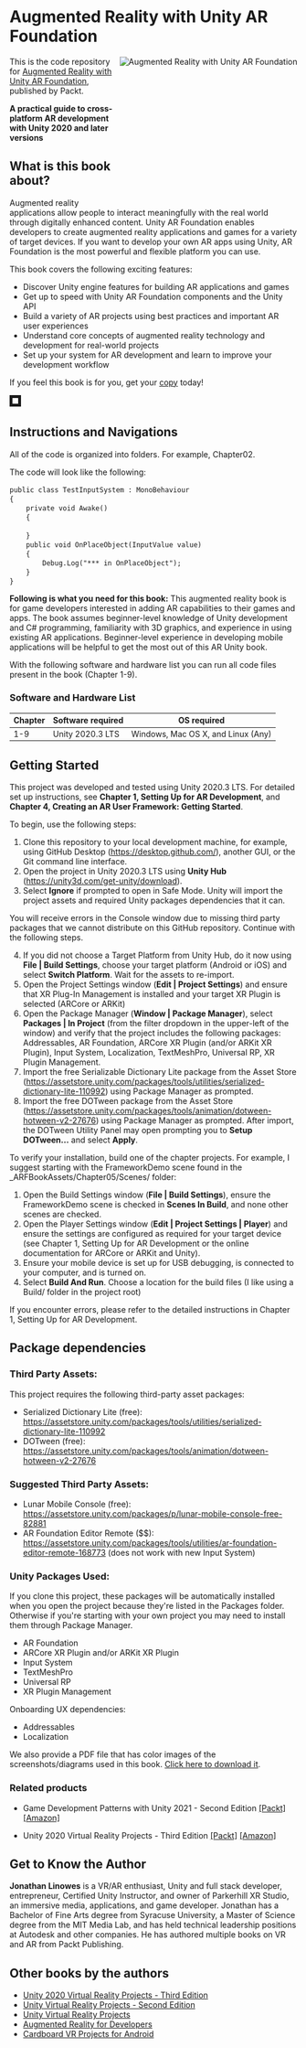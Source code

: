 # Augmented Reality with Unity AR Foundation

<a href="https://www.packtpub.com/product/augmented-reality-with-unity-ar-foundation/9781838982591"><img src="https://static.packt-cdn.com/products/9781838982591/cover/smaller" alt="Augmented Reality with Unity AR Foundation" height="256px" align="right"></a>

This is the code repository for [Augmented Reality with Unity AR Foundation](https://www.packtpub.com/product/augmented-reality-with-unity-ar-foundation/9781838982591), published by Packt.

**A practical guide to cross-platform AR development with Unity 2020 and later versions**

## What is this book about?
Augmented reality applications allow people to interact meaningfully with the real world through digitally enhanced content. Unity AR Foundation enables developers to create augmented reality applications and games for a variety of target devices. If you want to develop your own AR apps using Unity, AR Foundation is the most powerful and flexible platform you can use.

This book covers the following exciting features: 
* Discover Unity engine features for building AR applications and games
* Get up to speed with Unity AR Foundation components and the Unity API
* Build a variety of AR projects using best practices and important AR user experiences
* Understand core concepts of augmented reality technology and development for real-world projects
* Set up your system for AR development and learn to improve your development workflow

If you feel this book is for you, get your [copy](https://www.amazon.com/dp/) today!

<a href="https://www.packtpub.com/?utm_source=github&utm_medium=banner&utm_campaign=GitHubBanner"><img src="https://raw.githubusercontent.com/PacktPublishing/GitHub/master/GitHub.png" 
alt="https://www.packtpub.com/" border="5" /></a>


## Instructions and Navigations
All of the code is organized into folders. For example, Chapter02.

The code will look like the following:
```
public class TestInputSystem : MonoBehaviour
{
    private void Awake()
    {
        
    }
    public void OnPlaceObject(InputValue value)
    {
        Debug.Log("*** in OnPlaceObject");
    }
}
```

**Following is what you need for this book:**
This augmented reality book is for game developers interested in adding AR capabilities to their games and apps. The book assumes beginner-level knowledge of Unity development and C# programming, familiarity with 3D graphics, and experience in using existing AR applications. Beginner-level experience in developing mobile applications will be helpful to get the most out of this AR Unity book.

With the following software and hardware list you can run all code files present in the book (Chapter 1-9).

### Software and Hardware List

| Chapter  | Software required                   | OS required                        |
| -------- | ------------------------------------| -----------------------------------|
| 1-9       |  Unity 2020.3 LTS                 | Windows, Mac OS X, and Linux (Any) |


## Getting Started

This project was developed and tested using Unity 2020.3 LTS. For detailed set up instructions, see **Chapter 1, Setting Up for AR Development**, and **Chapter 4, Creating an AR User Framework: Getting Started**.

To begin, use the following steps:

1. Clone this repository to your local development machine, for example, using GitHub Desktop (https://desktop.github.com/), another GUI, or the Git command line interface.
2. Open the project in Unity 2020.3 LTS using **Unity Hub** (https://unity3d.com/get-unity/download).
3. Select **Ignore** if prompted to open in Safe Mode. Unity will import the project assets and required Unity packages dependencies that it can.

You will receive errors in the Console window due to missing third party packages that we cannot distribute on this GitHub repository. Continue with the following steps.

4. If you did not choose a Target Platform from Unity Hub, do it now using **File | Build Settings**, choose your target platform (Android or iOS) and select **Switch Platform**. Wait for the assets to re-import.
5. Open the Project Settings window (**Edit | Project Settings**) and ensure that XR Plug-In Management is installed and your target XR Plugin is selected (ARCore or ARKit)
6. Open the Package Manager (**Window | Package Manager**), select **Packages | In Project** (from the filter dropdown in the upper-left of the window) and verify that the project includes the following packages: Addressables, AR Foundation, ARCore XR Plugin (and/or ARKit XR Plugin), Input System, Localization, TextMeshPro, Universal RP, XR Plugin Management.
7. Import the free Serializable Dictionary Lite package from the Asset Store (https://assetstore.unity.com/packages/tools/utilities/serialized-dictionary-lite-110992) using Package Manager as prompted.
8. Import the free DOTween package from the Asset Store (https://assetstore.unity.com/packages/tools/animation/dotween-hotween-v2-27676) using Package Manager as prompted. After import, the DOTween Utility Panel may open prompting you to **Setup DOTween...** and select **Apply**.

To verify your installation, build one of the chapter projects. For example, I suggest starting with the FrameworkDemo scene found in the \_ARFBookAssets/Chapter05/Scenes/ folder:

1. Open the Build Settings window (**File | Build Settings**), ensure the FrameworkDemo scene is checked in **Scenes In Build**, and none other scenes are checked.
2. Open the Player Settings window (**Edit | Project Settings | Player**) and ensure the settings are configured as required for your target device (see Chapter 1, Setting Up for AR Development or the online documentation for ARCore or ARKit and Unity).
3. Ensure your mobile device is set up for USB debugging, is connected to your computer, and is turned on.
4. Select **Build And Run**. Choose a location for the build files (I like using a Build/ folder in the project root)

If you encounter errors, please refer to the detailed instructions in Chapter 1, Setting Up for AR Development.

## Package dependencies

### Third Party Assets:

This project requires the following third-party asset packages:

- Serialized Dictionary Lite (free): https://assetstore.unity.com/packages/tools/utilities/serialized-dictionary-lite-110992
- DOTween (free): https://assetstore.unity.com/packages/tools/animation/dotween-hotween-v2-27676

### Suggested Third Party Assets:

- Lunar Mobile Console (free): https://assetstore.unity.com/packages/p/lunar-mobile-console-free-82881
- AR Foundation Editor Remote ($$): https://assetstore.unity.com/packages/tools/utilities/ar-foundation-editor-remote-168773 (does not work with new Input System)

### Unity Packages Used:

If you clone this project, these packages will be automatically installed when you open the project because they're listed in the Packages folder. Otherwise if you're starting with your own project you may need to install them through Package Manager.

- AR Foundation
- ARCore XR Plugin and/or ARKit XR Plugin
- Input System
- TextMeshPro
- Universal RP
- XR Plugin Management

Onboarding UX dependencies:

- Addressables
- Localization


We also provide a PDF file that has color images of the screenshots/diagrams used in this book. [Click here to download it](https://static.packt-cdn.com/downloads/9781838982591_ColorImages.pdf).

### Related products <Other books you may enjoy>
* Game Development Patterns with Unity 2021 - Second Edition [[Packt]](https://www.packtpub.com/product/unity-2020-virtual-reality-projects-third-edition/9781839217333) [[Amazon]](https://www.amazon.com/dp/1800200811)

* Unity 2020 Virtual Reality Projects - Third Edition [[Packt]](https://www.packtpub.com/product/unity-2020-virtual-reality-projects-third-edition/9781839217333) [[Amazon]](https://www.amazon.com/dp/1839217332)

## Get to Know the Author
**Jonathan Linowes**
is a VR/AR enthusiast, Unity and full stack developer, entrepreneur, Certified Unity Instructor, and owner of Parkerhill XR Studio, an immersive media, applications, and game developer. Jonathan has a Bachelor of Fine Arts degree from Syracuse University, a Master of Science degree from the MIT Media Lab, and has held technical leadership positions at Autodesk and other companies. He has authored multiple books on VR and AR from Packt Publishing.

## Other books by the authors
* [Unity 2020 Virtual Reality Projects - Third Edition](https://www.packtpub.com/product/unity-2020-virtual-reality-projects-third-edition/9781839217333)	
* [Unity Virtual Reality Projects - Second Edition](https://www.packtpub.com/product/unity-virtual-reality-projects-second-edition/9781788478809)
* [Unity Virtual Reality Projects](https://www.packtpub.com/product/unity-virtual-reality-projects/9781783988556)
* [Augmented Reality for Developers](https://www.packtpub.com/product/augmented-reality-for-developers/9781787286436)
* [Cardboard VR Projects for Android](https://www.packtpub.com/product/cardboard-vr-projects-for-android/9781785887871)

